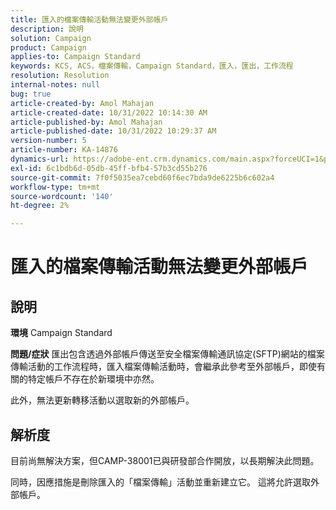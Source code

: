 ```yaml
---
title: 匯入的檔案傳輸活動無法變更外部帳戶
description: 說明
solution: Campaign
product: Campaign
applies-to: Campaign Standard
keywords: KCS, ACS，檔案傳輸，Campaign Standard，匯入，匯出，工作流程
resolution: Resolution
internal-notes: null
bug: true
article-created-by: Amol Mahajan
article-created-date: 10/31/2022 10:14:30 AM
article-published-by: Amol Mahajan
article-published-date: 10/31/2022 10:29:37 AM
version-number: 5
article-number: KA-14876
dynamics-url: https://adobe-ent.crm.dynamics.com/main.aspx?forceUCI=1&pagetype=entityrecord&etn=knowledgearticle&id=955df4cb-0459-ed11-9561-6045bd006079
exl-id: 6c1bdb6d-05db-45ff-bfb4-57b3cd55b276
source-git-commit: 7f0f5035ea7cebd60f6ec7bda9de6225b6c602a4
workflow-type: tm+mt
source-wordcount: '140'
ht-degree: 2%

---
```


# 匯入的檔案傳輸活動無法變更外部帳戶

## 說明

<b>環境</b>
Campaign Standard


<b>問題/症狀</b>
匯出包含透過外部帳戶傳送至安全檔案傳輸通訊協定(SFTP)網站的檔案傳輸活動的工作流程時，匯入檔案傳輸活動時，會繼承此參考至外部帳戶，即使有關的特定帳戶不存在於新環境中亦然。

此外，無法更新轉移活動以選取新的外部帳戶。


## 解析度


目前尚無解決方案，但CAMP-38001已與研發部合作開放，以長期解決此問題。

同時，因應措施是刪除匯入的「檔案傳輸」活動並重新建立它。 這將允許選取外部帳戶。
